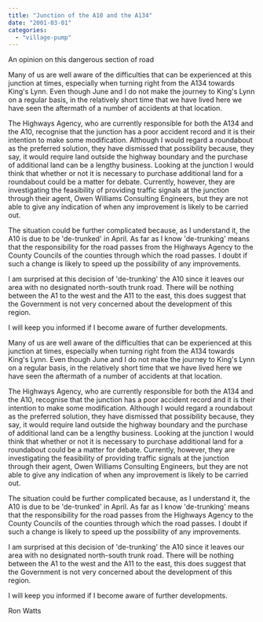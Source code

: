 ```yaml
---
title: "Junction of the A10 and the A134"
date: "2001-03-01"
categories: 
  - "village-pump"
---
```


An opinion on this dangerous section of road

Many of us are well aware of the difficulties that can be experienced at this junction at times, especially when turning right from the A134 towards King's Lynn. Even though June and I do not make the journey to King's Lynn on a regular basis, in the relatively short time that we have lived here we have seen the aftermath of a number of accidents at that location.

The Highways Agency, who are currently responsible for both the A134 and the A10, recognise that the junction has a poor accident record and it is their intention to make some modification. Although I would regard a roundabout as the preferred solution, they have dismissed that possibility because, they say, it would require land outside the highway boundary and the purchase of additional land can be a lengthy business. Looking at the junction I would think that whether or not it is necessary to purchase additional land for a roundabout could be a matter for debate. Currently, however, they are investigating the feasibility of providing traffic signals at the junction through their agent, Owen Williams Consulting Engineers, but they are not able to give any indication of when any improvement is likely to be carried out.

The situation could be further complicated because, as I understand it, the A10 is due to be 'de-trunked' in April. As far as I know 'de-trunking' means that the responsibility for the road passes from the Highways Agency to the County Councils of the counties through which the road passes. I doubt if such a change is likely to speed up the possibility of any improvements.

I am surprised at this decision of 'de-trunking' the A10 since it leaves our area with no designated north-south trunk road. There will be nothing between the A1 to the west and the A11 to the east, this does suggest that the Government is not very concerned about the development of this region.

I will keep you informed if I become aware of further developments.

Many of us are well aware of the difficulties that can be experienced at this junction at times, especially when turning right from the A134 towards King's Lynn. Even though June and I do not make the journey to King's Lynn on a regular basis, in the relatively short time that we have lived here we have seen the aftermath of a number of accidents at that location.

The Highways Agency, who are currently responsible for both the A134 and the A10, recognise that the junction has a poor accident record and it is their intention to make some modification. Although I would regard a roundabout as the preferred solution, they have dismissed that possibility because, they say, it would require land outside the highway boundary and the purchase of additional land can be a lengthy business. Looking at the junction I would think that whether or not it is necessary to purchase additional land for a roundabout could be a matter for debate. Currently, however, they are investigating the feasibility of providing traffic signals at the junction through their agent, Owen Williams Consulting Engineers, but they are not able to give any indication of when any improvement is likely to be carried out.

The situation could be further complicated because, as I understand it, the A10 is due to be 'de-trunked' in April. As far as I know 'de-trunking' means that the responsibility for the road passes from the Highways Agency to the County Councils of the counties through which the road passes. I doubt if such a change is likely to speed up the possibility of any improvements.

I am surprised at this decision of 'de-trunking' the A10 since it leaves our area with no designated north-south trunk road. There will be nothing between the A1 to the west and the A11 to the east, this does suggest that the Government is not very concerned about the development of this region.

I will keep you informed if I become aware of further developments.

Ron Watts
